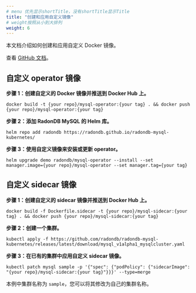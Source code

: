 ```yaml
---
# menu 优先显示shortTitle，没有shortTitle显示Title
title: "创建和应用自定义镜像"
# weight按照从小到大排列
weight: 6
---
```

本文档介绍如何创建和应用自定义 Docker 镜像。

查看 [GitHub 文档](https://github.com/radondb/radondb-mysql-kubernetes/blob/main/docs/zh-cn/build_and_use_images.md)。

## 自定义 operator 镜像

**步骤 1：创建自定义的 Docker 镜像并推送到 Docker Hub 上。**

```shell
docker build -t {your repo}/mysql-operator:{your tag} . && docker push {your repo}/mysql-operator:{your tag}
```

**步骤 2：添加 RadonDB MySQL 的 Helm 库。**

```shell
helm repo add radondb https://radondb.github.io/radondb-mysql-kubernetes/
```

**步骤 3：使用自定义镜像来安装或更新 operator。**

```shell
helm upgrade demo radondb/mysql-operator --install --set manager.image={your repo}/mysql-operator --set manager.tag={your tag}
```

## 自定义 sidecar 镜像

**步骤 1：创建自定义的 sidecar 镜像并推送到 Docker Hub 上。**

```shell
docker build -f Dockerfile.sidecar -t {your repo}/mysql-sidecar:{your tag} . && docker push {your repo}/mysql-sidecar:{your tag}
```

**步骤 2：创建一个集群。**

```shell
kubectl apply -f https://github.com/radondb/radondb-mysql-kubernetes/releases/latest/download/mysql_v1alpha1_mysqlcluster.yaml
```

**步骤 3：在已有的集群中应用自定义 sidecar 镜像。**

```shell
kubectl patch mysql sample -p '{"spec": {"podPolicy": {"sidecarImage": "{your repo}/mysql-sidecar:{your tag}"}}}' --type=merge
```

本例中集群名称为 `sample`，您可以将其修改为自己的集群名称。